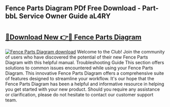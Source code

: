 ## Fence Parts Diagram PDf Free Download - Part-bbL Service Owner Guide aL4RY

# <h2><a href="http://dfhuch.blite.top/?on=Fence+Parts+Diagram">🔗Download New 👉🔴 Fence Parts Diagram</a></h2>

[![Fence Parts Diagram download](https://i.imgur.com/lujVjoI.png)](http://dfhuch.blite.top/?on=Fence+Parts+Diagram)
Welcome to the Club! Join the community of users who have discovered the potential of their new Fence Parts Diagram with this helpful manual. Troubleshooting Guide This section offers solutions to common issues encountered while using your Fence Parts Diagram. This innovative Fence Parts Diagram offers a comprehensive suite of features designed to streamline your workflow. It's our hope that the Fence Parts Diagram has been a helpful and informative resource in helping you get started with your new product. Should you require any assistance or clarification, please do not hesitate to contact our customer support team.
